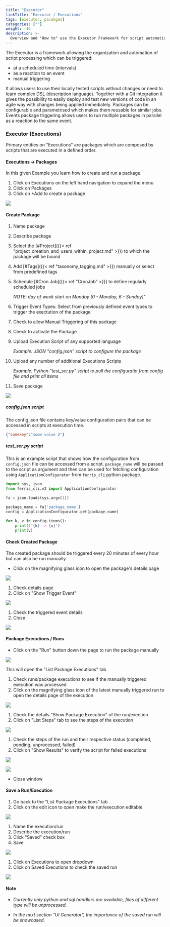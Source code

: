 ```yaml
---
title: "Executor"
linkTitle: "Executor / Executions"
tags: [executor, pacakges] 
categories: [""]
weight: -16
description: >-  
  Overview and "How to" use the Executor Framework for script automation and package (execution) triggering.
---
```


The Executor is a framework allowing the organization and automation of script processing which can be triggered:

- at a scheduled time (intervals)
- as a reaction to an event
- manual triggering

It allows users to use their locally tested scripts without changes or need to learn complex DSL (description language). Together with a Git integration it gives the possibility to easily deploy and test new versions of code in an agile way with changes being applied immediately. Packages can be configurable and parametrised which makes them reusable for similar jobs. Events package triggering allows users to run multiple packages in parallel as a reaction to the same event.

### Executor (Executions) 

Primary entities on "Executions" are packages which are composed by scripts that are executed in a defined order.

#### Executions -> Packages

In this given Example you learn how to create and run a package.

1. Click on Executions on the left hand navigation to expand the menu
2. Click on Packages
3. Click on +Add to create a package

![](/images/executions_packages_add.png)



#### Create Package

1. Name package

2. Describe package

3. Select the [#Project]({{< ref "project_creation_and_users_within_project.md" >}}) to which the package will be bound

4. Add [#Tags]({{< ref "taxonomy_tagging.md" >}}) manually or select from predefined tags

5. Schedule [#Cron Job]({{< ref "CronJob" >}}) to define regularly scheduled jobs

   *NOTE: day of week start on Monday (0 - Monday, 6 - Sunday)"*

6. Trigger Event Types: Select from previously defined event types to trigger the exectution of the package

7. Check to allow Manual Triggering of this package

8. Check to activate the Package

9. Upload Execution Script of any supported language

   *Example: JSON "config.json" script to configure the package*

10. Upload any number of additional Executions Scripts

    *Example: Python "test_scr.py" script to pull the configuratio from config file and print all items*

11. Save package

![](/images/create_package_with_configs.png)

##### config.json script

The config.json file contains key/value configuration pairs that can be accessed in scripts at execution time.

```json
{"somekey":"some value 2"}
```

##### test_scr.py script

This is an example script that shows how the configuration from `config.json` file can be accessed from a script. `package_name` will be passed to the script as argument and then can be used for fetching configuration using `ApplicationConfigurator` from `ferris_cli` python package.

```python
import sys, json
from ferris_cli.v2 import ApplicationConfigurator

fa = json.loads(sys.argv[1])

package_name = fa['package_name']
config = ApplicationConfigurator.get(package_name)

for k, v in config.items():
    print(f"{k} -> {v}")
    print(v)
```

#### Check Created Package

The created package should be triggered every 20 minutes of every hour but can also be run manually.

- Click on the magnifying glass icon to open the package's details page

![](/images/click_loupe_packages.png)

1. Check details page
2. Click on "Show Trigger Event"

![](/images/package_details_show_trigger_event.png)

1. Check the triggered event details
2. Close

![](/images/triggered_event_details.png)



#### Package Executions / Runs

- Click on the "Run" button down the page to run the package manually

![](/images/run_button_manual_package.png)

This will open the "List Package Executions" tab

1. Check runs/package executions to see if the manually triggered execution was processed
2. Click on the magnifying glass icon of the latest manually triggered run to open the details page of the execution

![](/images/run_check_loupe_details.png)

1. Check the details "Show Package Execution" of the run/exection
2. Click on "List Steps" tab to see the steps of the execution

![](/images/exection_run_details.png)

1. Check the steps of the run and their respective status (completed, pending, unprocessed, failed)
2. Click on "Show Results" to verify the script for failed executions

![](/images/run_list_steps.png)

![](/images/script_run_execution.png)

- Close window

#### Save a Run/Execution

1. Go back to the "List Package Executions" tab 
2. Click on the edit icon to open make the run/execution editable

![](/images/list_package_executions_edit_run.png)

1. Name the execution/run
2. Describe the execution/run
3. Click "Saved" check box
4. Save

![](/images/save_execution_run.png)

1. Click on Executions to open dropdown
2. Click on Saved Executions to check the saved run

![](/images/check_saved_run.png)



#### Note

- *Currently only python and sql handlers are available, files of different type will be unprocessed.*

- *In the next section "UI Generator", the importance of the saved run will be showcased.*